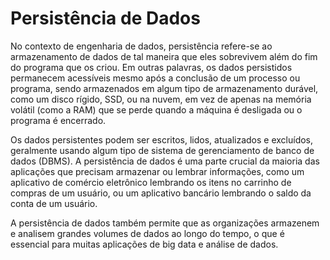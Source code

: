 # Persistência de Dados


No contexto de engenharia de dados, persistência refere-se ao armazenamento de dados de tal maneira que eles sobrevivem além do fim do programa que os criou. Em outras palavras, os dados persistidos permanecem acessíveis mesmo após a conclusão de um processo ou programa, sendo armazenados em algum tipo de armazenamento durável, como um disco rígido, SSD, ou na nuvem, em vez de apenas na memória volátil (como a RAM) que se perde quando a máquina é desligada ou o programa é encerrado.

Os dados persistentes podem ser escritos, lidos, atualizados e excluídos, geralmente usando algum tipo de sistema de gerenciamento de banco de dados (DBMS). A persistência de dados é uma parte crucial da maioria das aplicações que precisam armazenar ou lembrar informações, como um aplicativo de comércio eletrônico lembrando os itens no carrinho de compras de um usuário, ou um aplicativo bancário lembrando o saldo da conta de um usuário.

A persistência de dados também permite que as organizações armazenem e analisem grandes volumes de dados ao longo do tempo, o que é essencial para muitas aplicações de big data e análise de dados.
